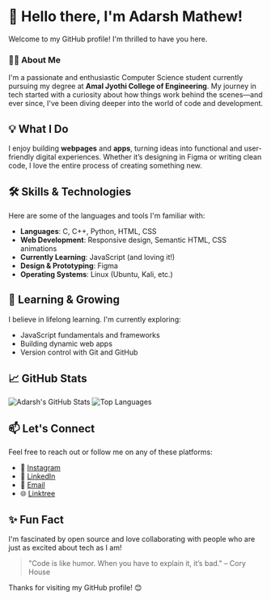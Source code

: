 # 👋 Hello there, I'm Adarsh Mathew!

Welcome to my GitHub profile! I'm thrilled to have you here.

### 🙋‍♂️ About Me

I'm a passionate and enthusiastic Computer Science student currently pursuing my degree at **Amal Jyothi College of Engineering**. My journey in tech started with a curiosity about how things work behind the scenes—and ever since, I've been diving deeper into the world of code and development.

## 💡 What I Do

I enjoy building **webpages** and **apps**, turning ideas into functional and user-friendly digital experiences. Whether it’s designing in Figma or writing clean code, I love the entire process of creating something new.

## 🛠️ Skills & Technologies

Here are some of the languages and tools I'm familiar with:

* **Languages**: C, C++, Python, HTML, CSS
* **Web Development**: Responsive design, Semantic HTML, CSS animations
* **Currently Learning**: JavaScript (and loving it!)
* **Design & Prototyping**: Figma
* **Operating Systems**: Linux (Ubuntu, Kali, etc.)

## 🌱 Learning & Growing

I believe in lifelong learning. I'm currently exploring:

* JavaScript fundamentals and frameworks
* Building dynamic web apps
* Version control with Git and GitHub

## 📈 GitHub Stats

![Adarsh's GitHub Stats](https://github-readme-stats.vercel.app/api?username=adarshmathew\&show_icons=true\&theme=radical)
![Top Languages](https://github-readme-stats.vercel.app/api/top-langs/?username=adarshmathew\&layout=compact\&theme=radical)

## 📫 Let's Connect

Feel free to reach out or follow me on any of these platforms:

* 📸 [Instagram](https://instagram.com/moto_duker)
* 💼 [LinkedIn](https://linkedin.com/in/adarshmathew)
* 📧 [Email](https://mail.google.com/mail/u/0/?fs=1&to=adarshmathew19@gmail.com&tf=cm)
* 🌐 [Linktree](https://linktr.ee/adarshmathew)

## ✨ Fun Fact

I'm fascinated by open source and love collaborating with people who are just as excited about tech as I am!

> "Code is like humor. When you have to explain it, it’s bad." – Cory House

Thanks for visiting my GitHub profile! 😊
